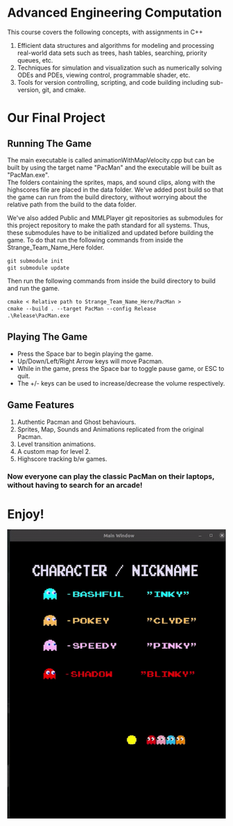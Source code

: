 # Advanced Engineering Computation
This course covers the following concepts, with assignments in C++
1. Efficient data structures and algorithms for modeling and processing real-world data sets such as trees, hash tables, searching, priority queues, etc. 
2. Techniques for simulation and visualization such as numerically solving ODEs and PDEs, viewing control, programmable shader, etc. 
3. Tools for version controlling, scripting, and code building including sub-version, git, and cmake.

# Our Final Project
## Running The Game
   
   The main executable is called animationWithMapVelocity.cpp but can be built by using the target name "PacMan" and the executable will be built as "PacMan.exe". \
   The folders containing the sprites, maps, and sound clips, along with the highscores file are placed in the data folder. We've added post build so that the game can run from the build directory, without worrying about the relative path from the build to the data folder.

   We've also added Public and MMLPlayer git repositories as submodules for this project repository to make the path standard for all systems. Thus, these submodules have to be initialized and updated before building the game. 
   To do that run the following commands from inside the Strange_Team_Name_Here folder.
   
   ```
   git submodule init
   git submodule update
   ```

   Then run the following commands from inside the build directory to build and run the game.

   ```
   cmake < Relative path to Strange_Team_Name_Here/PacMan >
   cmake --build . --target PacMan --config Release
   .\Release\PacMan.exe
   ```

## Playing The Game
 - Press the Space bar to begin playing the game.
 - Up/Down/Left/Right Arrow keys will move Pacman.
 - While in the game, press the Space bar to toggle pause game, or ESC to quit.
 - The +/- keys can be used to increase/decrease the volume respectively.

## Game Features
 1. Authentic Pacman and Ghost behaviours.
 2. Sprites, Map, Sounds and Animations replicated from the original Pacman.
 3. Level transition animations.
 4. A custom map for level 2.
 5. Highscore tracking b/w games.

### Now everyone can play the classic PacMan on their laptops, without having to search for an arcade!

# Enjoy!

![Pacman Running](./images/ezgif.com-gif-maker.gif)




